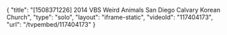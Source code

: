 {
    "title": "[1508371226] 2014 VBS Weird Animals San Diego Calvary Korean Church",
    "type": "solo",
    "layout": "iframe-static",
    "videoId": "117404173",
    "url": "\/tvpembed\/117404173"
}